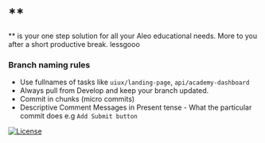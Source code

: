 # **
** is your one step solution for all your Aleo educational needs.
More to you after a short productive break.
lessgooo

### Branch naming rules
- Use fullnames of tasks like `uiux/landing-page`, `api/academy-dashboard`
- Always pull from Develop and keep your branch updated.
- Commit in chunks (micro commits)
- Descriptive Comment Messages in Present tense - What the particular commit does e.g `Add Submit button`


[![License](https://img.shields.io/badge/License-Apache_2.0-blue.svg)](https://opensource.org/licenses/Apache-2.0)

